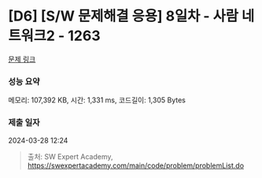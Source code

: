 # [D6] [S/W 문제해결 응용] 8일차 - 사람 네트워크2 - 1263 

[문제 링크](https://swexpertacademy.com/main/code/problem/problemDetail.do?contestProbId=AV18P2B6Iu8CFAZN) 

### 성능 요약

메모리: 107,392 KB, 시간: 1,331 ms, 코드길이: 1,305 Bytes

### 제출 일자

2024-03-28 12:24



> 출처: SW Expert Academy, https://swexpertacademy.com/main/code/problem/problemList.do